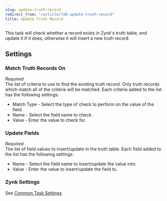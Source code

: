 ```yaml
---
slug: update-truth-record
redirect_from: "/article/720-update-truth-record"
title: Update Truth Record
---
```

This task will check whether a record exists in Zynk's truth table, and update it if it does, otherwise it will insert a new truth record.

## Settings
### Match Truth Records On
_Required_  
The list of criteria to use to find the existing truth record. Only truth records which match all of the criteria will be matched. Each criteria added to the list has the following settings:	

 * Match Type - Select the type of check to perform on the value of the field.
 * Name - Select the field name to check.
 * Value - Enter the value to check for.

### Update Fields
_Required_  
The list of field values to insert/update in the truth table. Each field added to the list has the following settings:	

 * Name - Select the field name to insert/update the value into.
 * Value - Enter the value to insert/update the field to.

### Zynk Settings
See [Common Task Settings](common-task-settings)